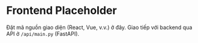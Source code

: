 # Frontend Placeholder

Đặt mã nguồn giao diện (React, Vue, v.v.) ở đây.
Giao tiếp với backend qua API ở `/api/main.py` (FastAPI).
